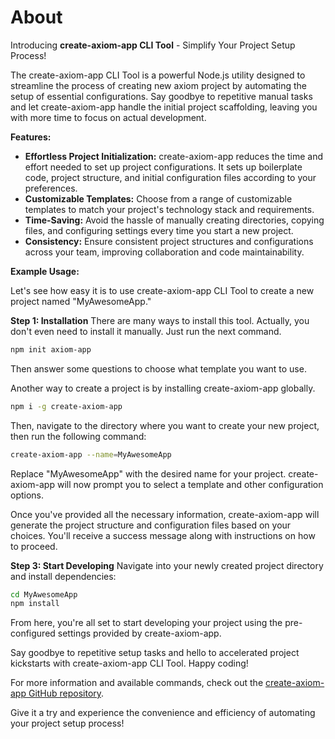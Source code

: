 # About

Introducing **create-axiom-app CLI Tool** - Simplify Your Project Setup Process!

The create-axiom-app CLI Tool is a powerful Node.js utility designed to streamline the process of creating new axiom project by automating the setup of essential configurations. Say goodbye to repetitive manual tasks and let create-axiom-app handle the initial project scaffolding, leaving you with more time to focus on actual development.

**Features:**

- **Effortless Project Initialization:** create-axiom-app reduces the time and effort needed to set up project configurations. It sets up boilerplate code, project structure, and initial configuration files according to your preferences.
- **Customizable Templates:** Choose from a range of customizable templates to match your project's technology stack and requirements.
- **Time-Saving:** Avoid the hassle of manually creating directories, copying files, and configuring settings every time you start a new project.
- **Consistency:** Ensure consistent project structures and configurations across your team, improving collaboration and code maintainability.

**Example Usage:**

Let's see how easy it is to use create-axiom-app CLI Tool to create a new project named "MyAwesomeApp."

**Step 1: Installation**
There are many ways to install this tool. Actually, you don't even need to install it manually. Just run the next command.

```bash
npm init axiom-app
```

Then answer some questions to choose what template you want to use.

Another way to create a project is by installing create-axiom-app globally.

```bash
npm i -g create-axiom-app
```

Then, navigate to the directory where you want to create your new project, then run the following command:

```bash
create-axiom-app --name=MyAwesomeApp
```

Replace "MyAwesomeApp" with the desired name for your project. create-axiom-app will now prompt you to select a template and other configuration options.

Once you've provided all the necessary information, create-axiom-app will generate the project structure and configuration files based on your choices. You'll receive a success message along with instructions on how to proceed.

**Step 3: Start Developing**
Navigate into your newly created project directory and install dependencies:

```bash
cd MyAwesomeApp
npm install
```

From here, you're all set to start developing your project using the pre-configured settings provided by create-axiom-app.

Say goodbye to repetitive setup tasks and hello to accelerated project kickstarts with create-axiom-app CLI Tool. Happy coding!

For more information and available commands, check out the [create-axiom-app GitHub repository](https://github.com/toctive-com/create-axiom-app).

Give it a try and experience the convenience and efficiency of automating your project setup process!
